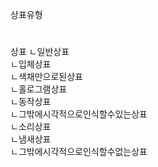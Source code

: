 상표유형

#
상표
ㄴ일반상표  
ㄴ입체상표  
ㄴ색채만으로된상표   
ㄴ홀로그램상표  
ㄴ동작상표  
ㄴ그밖에시각적으로인식할수있는상표  
ㄴ소리상표  
ㄴ냄새상표  
ㄴ그밖에시각적으로인식할수없는상표  
